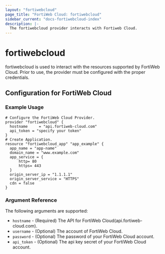 ```yaml
---
layout: "fortiwebcloud"
page_title: "FortiWeb Cloud: fortiwebcloud"
sidebar_current: "docs-fortiwebcloud-index"
description: |-
  The fortiwebcloud provider interacts with Fortiweb Cloud.
---
```


# fortiwebcloud

fortiwebcloud is used to interact with the resources supported by FortiWeb Cloud. Prior to use, the provider must be configured with the proper credentials.

## Configuration for FortiWeb Cloud

### Example Usage

```hcl
# Configure the FortiWeb Cloud Provider.
provider "fortiwebcloud" {
  hostname     = "api.fortiweb-cloud.com"
  api_token = "specify your token"
}
# Create Application.
resource "fortiwebcloud_app" "app_example" {
  app_name = "app-name"
  domain_name = "www.example.com"
  app_service = {
      http= 80
      https= 443
  }
  origin_server_ip = "1.1.1.1"
  origin_server_service = "HTTPS"
  cdn = false
}

```

### Argument Reference

The following arguments are supported:

* `hostname` - (Required) The API for FortiWeb Cloud(api.fortiweb-cloud.com).
* `username` - (Optional) The account of FortiWeb Cloud.
* `password` - (Optional) The password of your FortiWeb Cloud account.
* `api_token` - (Optional) The api key secret of your FortiWeb Cloud account.
